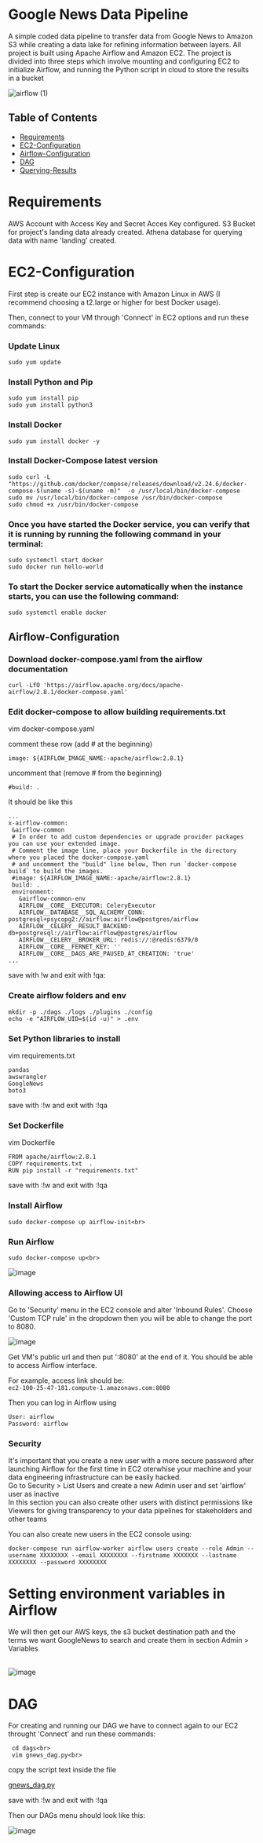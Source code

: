 # Google News Data Pipeline
A simple coded data pipeline to transfer data from Google News to Amazon S3 while creating a data lake for refining information between layers. All project is built using Apache Airflow and Amazon EC2.
The project is divided into three steps which involve mounting and configuring EC2 to initialize Airflow, and running the Python script in cloud to store the results in a bucket

![airflow (1)](https://github.com/viniciusfjacinto/google-news-data-pipeline/assets/87664450/45a5c5bb-5bf7-4028-8c74-de958d4fd0dc)

## Table of Contents

- [Requirements](#requirements)
- [EC2-Configuration](#EC2-Configuration)
- [Airflow-Configuration](#Airflow-Configuration)
- [DAG](#dag)
- [Querying-Results](#querying-results)

# Requirements

AWS Account with Access Key and Secret Acces Key configured.
S3 Bucket for project's landing data already created. Athena database for querying data with name 'landing' created.

# EC2-Configuration

First step is create our EC2 instance with Amazon Linux in AWS (I recommend choosing a t2.large or higher for best Docker usage).

Then, connect to your VM through 'Connect' in EC2 options and run these commands:


### Update Linux<br>
```
sudo yum update
```

### Install Python and Pip<br>
```
sudo yum install pip
sudo yum install python3
```

### Install Docker<br>
```
sudo yum install docker -y
```

### Install Docker-Compose latest version<br>
```
sudo curl -L "https://github.com/docker/compose/releases/download/v2.24.6/docker-compose-$(uname -s)-$(uname -m)"  -o /usr/local/bin/docker-compose
sudo mv /usr/local/bin/docker-compose /usr/bin/docker-compose
sudo chmod +x /usr/bin/docker-compose
```

### Once you have started the Docker service, you can verify that it is running by running the following command in your terminal:<br>

```
sudo systemctl start docker
sudo docker run hello-world
```

### To start the Docker service automatically when the instance starts, you can use the following command:<br>
```
sudo systemctl enable docker
```

## Airflow-Configuration<br>

### Download docker-compose.yaml from the airflow documentation<br>
```
curl -LfO 'https://airflow.apache.org/docs/apache-airflow/2.8.1/docker-compose.yaml'
```
### Edit docker-compose to allow building requirements.txt<br>
vim docker-compose.yaml<br>

  comment these row (add # at the beginning)<br>
  ```
  image: ${AIRFLOW_IMAGE_NAME:-apache/airflow:2.8.1}
```
  
  uncomment that (remove # from the beginning)<br>
  ```
  #build: .
```
  It should be like this<br>
 ```
...
x-airflow-common:
  &airflow-common
  # In order to add custom dependencies or upgrade provider packages you can use your extended image.
  # Comment the image line, place your Dockerfile in the directory where you placed the docker-compose.yaml
  # and uncomment the "build" line below, Then run `docker-compose build` to build the images.
  #image: ${AIRFLOW_IMAGE_NAME:-apache/airflow:2.8.1}
  build: .
  environment:
    &airflow-common-env
    AIRFLOW__CORE__EXECUTOR: CeleryExecutor
    AIRFLOW__DATABASE__SQL_ALCHEMY_CONN: postgresql+psycopg2://airflow:airflow@postgres/airflow
    AIRFLOW__CELERY__RESULT_BACKEND: db+postgresql://airflow:airflow@postgres/airflow
    AIRFLOW__CELERY__BROKER_URL: redis://:@redis:6379/0
    AIRFLOW__CORE__FERNET_KEY: ''
    AIRFLOW__CORE__DAGS_ARE_PAUSED_AT_CREATION: 'true'
...
```
  
  save with !w and exit with !qa:

### Create airflow folders and env<br>
```
mkdir -p ./dags ./logs ./plugins ./config
echo -e "AIRFLOW_UID=$(id -u)" > .env
```

### Set Python libraries to install<br>
vim requirements.txt<br>
```
pandas
awswrangler
GoogleNews
boto3
```
save with :!w and exit with :!qa

### Set Dockerfile<br>
vim Dockerfile<br>
  ```
  FROM apache/airflow:2.8.1
  COPY requirements.txt  .
  RUN pip install -r "requirements.txt"
  ```
save with :!w and exit with :!qa


### Install Airflow<br>
```
sudo docker-compose up airflow-init<br>
```

### Run Airflow<br>
```
sudo docker-compose up<br>
```
![image](https://github.com/viniciusfjacinto/google-news-data-pipeline/assets/87664450/11dd38a6-5fac-45f6-bedc-a18e377b9078)


### Allowing access to Airflow UI<br>
Go to 'Security' menu in the EC2 console and alter 'Inbound Rules'. Choose 'Custom TCP rule' in the dropdown then you will be able to change the port to 8080.<br>

![image](https://github.com/viniciusfjacinto/google-news-data-pipeline/assets/87664450/9dd5d5bf-235e-4926-b961-8b55e22ad6ba)

Get VM's public url and then put ':8080' at the end of it. You should be able to access Airflow interface.<br>

For example, access link should be: <br>
```ec2-100-25-47-181.compute-1.amazonaws.com:8080```

Then you can log in Airflow using <br>
```
User: airflow 
Password: airflow
```

### Security
It's important that you create a new user with a more secure password after launching Airflow for the first time in EC2 oterwhise your machine and your data engineering infrastructure can be easily hacked.<br>
Go to Security > List Users and create a new Admin user and set 'airflow' user as inactive<br>
In this section you can also create other users with distinct permissions like Viewers for giving transparency to your data pipelines for stakeholders and other teams<br>

You can also create new users in the EC2 console using:
```
docker-compose run airflow-worker airflow users create --role Admin --username XXXXXXXX --email XXXXXXXX --firstname XXXXXXX --lastname XXXXXXXX --password XXXXXXXX
```

# Setting environment variables in Airflow

We will then get our AWS keys, the s3 bucket destination path and the terms we want GoogleNews to search and create them in section Admin > Variables <br><br>

![image](https://github.com/viniciusfjacinto/google-news-data-pipeline/assets/87664450/de5ccb84-b831-4a77-928a-e32ff41d978a)



# DAG

For creating and running our DAG we have to connect again to our EC2 throught 'Connect' and run these commands:

 ```
  cd dags<br>
  vim gnews_dag.py<br>
```
  copy the script text inside the file<br>

[gnews_dag.py](https://github.com/viniciusfjacinto/airflow-gnews-data-pipeline/blob/main/dags/gnews_dag.py)

save with :!w and exit with :!qa


Then our DAGs menu should look like this:

![image](https://github.com/viniciusfjacinto/google-news-data-pipeline/assets/87664450/ba9fcbfa-a78c-4b71-afb2-54f39887cdd4)


